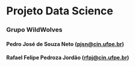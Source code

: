 # Projeto Data Science

### Grupo WildWolves
#### Pedro José de Souza Neto (pjsn@cin.ufpe.br) 
#### Rafael Felipe Pedroza Jordão (rfpj@cin.ufpe.br)


